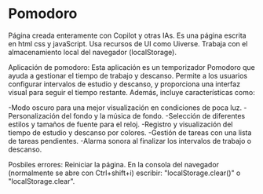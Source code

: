 # Pomodoro
Página creada enteramente con Copilot y otras IAs.
Es una página escrita en html css y javaScript.
Usa recursos de UI como Uiverse.
Trabaja con el almacenamiento local del navegador (localStorage).

Aplicación de pomodoro:
Esta aplicación es un temporizador Pomodoro que ayuda a gestionar el tiempo de trabajo y descanso.
Permite a los usuarios configurar intervalos de estudio y descanso, y proporciona una interfaz visual para seguir el tiempo restante. Además, incluye características como:

-Modo oscuro para una mejor visualización en condiciones de poca luz.
-Personalización del fondo y la música de fondo.
-Selección de diferentes estilos y tamaños de fuente para el reloj.
-Registro y visualización del tiempo de estudio y descanso por colores.
-Gestión de tareas con una lista de tareas pendientes.
-Alarma sonora al finalizar los intervalos de trabajo o descanso.

Posbiles errores:
Reiniciar la página.
En la consola del navegador (normalmente se abre con Ctrl+shift+i) escribir: "localStorage.clear()" o "localStorage.clear".
